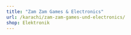 ```yaml
---
title: "Zam Zam Games & Electronics"
url: /karachi/zam-zam-games-und-electronics/
shop: Elektronik
---
```

